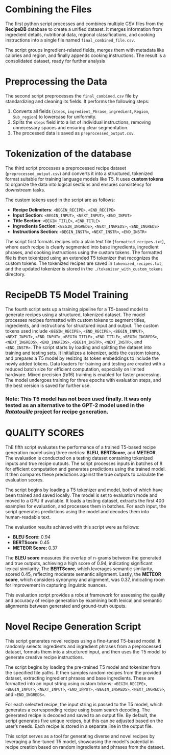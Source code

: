 
# Combining the Files

The first python script processes and combines multiple CSV files from the **RecipeDB** database to create a unified dataset. It merges information from ingredient details, nutritional data, regional classifications, and cooking instructions into a single file named `final_combined_file.csv`.

The script groups ingredient-related fields, merges them with metadata like calories and region, and finally appends cooking instructions. The result is a consolidated dataset, ready for further analysis


# Preprocessing the Data

The second script preprocesses the `final_combined.csv` file by standardizing and cleaning its fields. It performs the following steps:  
1. Converts all fields (`steps`, `ingredient_Phrase`, `ingredient`, `Region`, `Sub_region`) to lowercase for uniformity.  
2. Splits the `steps` field into a list of individual instructions, removing unnecessary spaces and ensuring clear segmentation.
3. The processed data is saved as `preprocessed_output.csv`.


# Tokenization of the database

The third  script processes a preprocessed recipe dataset (`preprocessed_output.csv`) and converts it into a structured, tokenized format suitable for training language models like T5. It uses **custom tokens** to organize the data into logical sections and ensures consistency for downstream tasks.  

The custom tokens used in the script are as follows:  
- **Recipe Delimiters**: `<BEGIN_RECIPE>`, `<END_RECIPE>`  
- **Input Section**: `<BEGIN_INPUT>`, `<NEXT_INPUT>`, `<END_INPUT>`  
- **Title Section**: `<BEGIN_TITLE>`, `<END_TITLE>`  
- **Ingredients Section**: `<BEGIN_INGREDS>`, `<NEXT_INGREDS>`, `<END_INGREDS>`  
- **Instructions Section**: `<BEGIN_INSTR>`, `<NEXT_INSTR>`, `<END_INSTR>`  

The script first formats recipes into a plain text file (`formatted_recipes.txt`), where each recipe is clearly segmented into base ingredients, ingredient phrases, and cooking instructions using the custom tokens. The formatted file is then tokenized using an extended T5 tokenizer that recognizes the custom tokens. The tokenized recipes are saved in `tokenized_recipes.txt`, and the updated tokenizer is stored in the `./tokenizer_with_custom_tokens` directory.

# RecipeDB T5 Model Training 

The fourth script sets up a training pipeline for a T5-based model to generate recipes using a structured, tokenized dataset. The model processes recipes formatted with custom tokens to segment titles, ingredients, and instructions for structured input and output. The custom tokens used include `<BEGIN_RECIPE>`, `<END_RECIPE>`, `<BEGIN_INPUT>`, `<NEXT_INPUT>`, `<END_INPUT>`, `<BEGIN_TITLE>`, `<END_TITLE>`, `<BEGIN_INGREDS>`, `<NEXT_INGREDS>`, `<END_INGREDS>`, `<BEGIN_INSTR>`, `<NEXT_INSTR>`, and `<END_INSTR>`. The script starts by loading and splitting the dataset into training and testing sets. It initializes a tokenizer, adds the custom tokens, and prepares a T5 model by resizing its token embeddings to include the newly added tokens. Data loaders for training and testing are created with a reduced batch size for efficient computation, especially on limited hardware. Mixed precision (fp16) training is enabled for faster processing. The model undergoes training for three epochs with evaluation steps, and the best version is saved for further use. 

### Note: This T5 model has not been used finally. It was only tested as an alternative to the GPT-2 model used in the *Ratatouille* project for recipe generation.


# QUALITY SCORES 

ThE fifth script evaluates the performance of a trained T5-based recipe generation model using three metrics: **BLEU**, **BERTScore**, and **METEOR**. The evaluation is conducted on a testing dataset containing tokenized inputs and true recipe outputs. The script processes inputs in batches of 8 for efficient computation and generates predictions using the trained model. It then compares these predictions against the true outputs to calculate the evaluation scores.

The script begins by loading a T5 tokenizer and model, both of which have been trained and saved locally. The model is set to evaluation mode and moved to a GPU if available. It loads a testing dataset, extracts the first 400 examples for evaluation, and processes them in batches. For each input, the script generates predictions using the model and decodes them into human-readable text.

The evaluation results achieved with this script were as follows:
- **BLEU Score:** 0.94  
- **BERTScore:** 0.45  
- **METEOR Score:** 0.37  

The **BLEU score** measures the overlap of n-grams between the generated and true outputs, achieving a high score of 0.94, indicating significant lexical similarity. The **BERTScore**, which leverages semantic similarity, scored 0.45, reflecting moderate semantic alignment. Lastly, the **METEOR score**, which considers synonymy and alignment, was 0.37, indicating room for improvement in capturing linguistic nuances.

This evaluation script provides a robust framework for assessing the quality and accuracy of recipe generation by examining both lexical and semantic alignments between generated and ground-truth outputs.

# Novel Recipe Generation Script
This script generates novel recipes using a fine-tuned T5-based model. It randomly selects ingredients and ingredient phrases from a preprocessed dataset, formats them into a structured input, and then uses the T5 model to generate creative recipe instructions.

The script begins by loading the pre-trained T5 model and tokenizer from the specified file paths. It then samples random recipes from the provided dataset, extracting ingredient phrases and base ingredients. These are formatted into an input string using custom tokens: `<BEGIN_RECIPE>`, `<BEGIN_INPUT>`, `<NEXT_INPUT>`, `<END_INPUT>`, `<BEGIN_INGREDS>`, `<NEXT_INGREDS>`, and `<END_INGREDS>`. 

For each selected recipe, the input string is passed to the T5 model, which generates a corresponding recipe using beam search decoding. The generated recipe is decoded and saved to an output file. By default, the script generates five unique recipes, but this can be adjusted based on the user’s needs. Each recipe is stored in a separate line in the output file.

This script serves as a tool for generating diverse and novel recipes by leveraging a fine-tuned T5 model, showcasing the model's potential in recipe creation based on random ingredients and phrases from the dataset.
